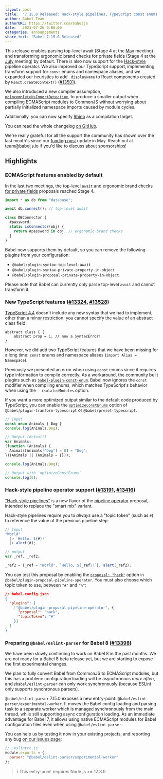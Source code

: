 ```yaml
---
layout: post
title:  "7.15.0 Released: Hack-style pipelines, TypeScript const enums and Rhino target support"
author: Babel Team
authorURL: https://twitter.com/babeljs
date:   2021-07-26 0:00:00
categories: announcements
share_text: "Babel 7.15.0 Released"
---
```


This release enables parsing top-level await (Stage 4 at the [May](https://github.com/tc39/agendas/blob/master/2021/05.md) meeting) and transforming ergonomic brand checks for private fields (Stage 4 at the [July](https://github.com/tc39/agendas/blob/master/2021/07.md) meeting) by default. There is also now support for the [Hack-style](https://github.com/js-choi/proposal-hack-pipes) pipeline operator. We also improved our TypeScript support, implementing transform support for `const` enums and namespace aliases, and we expanded our heuristics to add `.displayName` to React components created by `React.createContext()` ([#13501](https://github.com/babel/babel/pull/13501)).

We also introduced a new compiler assumption, [`noIncompleteNsImportDetection`](https://babeljs.io/docs/en/assumptions#noincompletensimportdetection), to produce a smaller output when compiling ECMAScript modules to CommonJS without worrying about partially initialized namespace imports caused by module cycles.

Additionally, you can now specify [Rhino](https://mozilla.github.io/rhino/) as a compilation target.

You can read the whole changelog [on GitHub](https://github.com/babel/babel/releases/tag/v7.15.0).

<!-- truncate -->

We're really grateful for all the support the community has shown over the last month's since our [funding post](https://babeljs.io/blog/2021/05/10/funding-update) update in May. Reach out at [team@babeljs.io](mailto:team@babeljs.io) if you'd like to discuss about sponsorships!

## Highlights

### ECMAScript features enabled by default

In the last two meetings, the [top-level `await`](https://github.com/tc39/proposal-top-level-await) and [ergonomic brand checks for private fields](https://github.com/tc39/proposal-private-fields-in-in) proposals reached Stage 4.

```javascript
import * as db from "database";

await db.connect(); // top-level await

class DBConnector {
  #password;
  static isConnector(obj) {
    return #password in obj; // ergonomic brand checks
  }
}
```

Babel now supports them by default, so you can remove the following plugins from your configuration:
- `@babel/plugin-syntax-top-level-await`
- `@babel/plugin-syntax-private-property-in-object`
- `@babel/plugin-proposal-private-property-in-object`

Please note that Babel can currently only parse top-level `await` and cannot transform it.

### New TypeScript features ([#13324](https://github.com/babel/babel/pull/13324), [#13528](https://github.com/babel/babel/pull/13528))

[TypeScript 4.4](https://devblogs.microsoft.com/typescript/announcing-typescript-4-4/) doesn't include any new syntax that we had to implement, other than a minor restriction: you cannot specify the value of an abstract class field.

```typescript=
abstract class C {
    abstract prop = 1; // now a SyntaxError!
}
```

However, we did add two TypeScript features that we have been missing for a long time: `const` enums and namespace aliases (`import Alias = Namespace`).

Previously we presented an error when using `const` enums since it requires type information to compile correctly. As a workaround, the community built plugins such as [`babel-plugin-const-enum`](https://github.com/dosentmatter/babel-plugin-const-enum#readme). Babel now ignores the `const` modifier when compiling enums, which matches TypeScript's behavior when using the `--isolatedModules` option.

If you want a more optimized output similar to the default code produced by TypeScript, you can enable the [`optimizeConstEnums`](https://babeljs.io/docs/en/babel-preset-typescript#optimizeconstenums) option of `@babel/plugin-tranform-typescript` or `@babel/preset-typescript`.

```typescript
// Input
const enum Animals { Dog }
console.log(Animals.Dog);

// Output (default)
var Animals;
(function (Animals) {
  Animals[Animals["Dog"] = 0] = "Dog";
})(Animals || (Animals = {}));

console.log(Animals.Dog);

// Output with `optimizeConstEnums`
console.log(0);
```
### Hack-style pipeline operator support ([#13191](https://github.com/babel/babel/pull/13191), [#13416](https://github.com/babel/babel/pull/13416))

["Hack-style pipelines"](https://github.com/js-choi/proposal-hack-pipes/) is a new flavor of the [pipeline operator](https://github.com/tc39/proposal-pipeline-operator) proposal, intended to replace the "smart mix" variant.

Hack-style pipelines require you to _always_ use a "topic token" (such as `#`) to reference the value of the previous pipeline step:

```javascript
// Input
"World"
  |> `Hello, ${#}!`
  |> alert(#);

// output
var _ref, _ref2;

_ref2 = (_ref = "World", `Hello, ${_ref}!`), alert(_ref2);
```

You can test this proposal by enabling the [`proposal: "hack"`](https://babeljs.io/docs/en/babel-plugin-proposal-pipeline-operator#usage) option in `@babel/plugin-proposal-pipeline-operator`. You must also choose which topic token to use, between `"#"` and `"%"`:

```json
// babel.config.json
{
  "plugins": [
    ["@babel/plugin-proposal-pipeline-operator", {
      "proposal": "hack",
      "topicToken": "#"
    }]
  ]
}
```

### Preparing `@babel/eslint-parser` for Babel 8 ([#13398](https://github.com/babel/babel/pull/13398))

We have been slowly continuing to work on Babel 8 in the past months. We are not ready for a Babel 8 beta release yet, but we are starting to expose the first experimental changes.

We plan to fully convert Babel from CommonJS to ECMAScript modules, but this has a problem: configuration loading will be asynchronous _more often_, and `@babel/eslint-parser` can only work synchronously (because ESLint only supports synchronous parsers).

`@babel/eslint-parser` 7.15.0 exposes a new entry-point: `@babel/eslint-parser/experimental-worker`. It moves the Babel config loading and parsing task to a separate worker which is managed synchronously from the main thread, while still supporting async configuration loading. As an immediate advantage for Babel 7, it allows using native ECMAScript modules for Babel configuration files even when using `@babel/eslint-parser`.

You can help us by testing it now in your existing projects, and reporting any bug [on our issues page](https://github.com/babel/babel/issues/new?assignees=&labels=i%3A+needs+triage&template=bug_report.yml&title=%5BBug%5D%3A+):

```javascript
// .eslintrc.js
module.exports = {
  parser: "@babel/eslint-parser/experimental-worker"
};
```

> ℹ️ This entry-point requires Node.js >= 12.3.0
